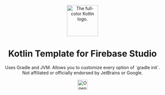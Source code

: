 <div align="center">
  <img alt="The full-color Kotlin logo." src="https://upload.wikimedia.org/wikipedia/commons/a/af/Kotlin_Full_Color_Logo_Mark_RGB.png" width = 100>
  <h1>Kotlin Template for Firebase Studio</h1>
  <p>
    Uses Gradle and JVM. Allows you to customize every option of `gradle init`.
    <br>
    Not affiliated or officially endorsed by JetBrains or Google.
  </p>
  <a href="https://studio.firebase.google.com/new?template=https://github.com/itjustcrashed/kotlin-firebase-studio-template">
    <picture>
      <source
        media="(prefers-color-scheme: dark)"
        srcset="https://cdn.firebasestudio.dev/btn/open_light_32.svg">
      <source
        media="(prefers-color-scheme: light)"
        srcset="https://cdn.firebasestudio.dev/btn/open_dark_32.svg">
      <img
        height="32"
        alt="Open in Firebase Studio"
        src="https://cdn.firebasestudio.dev/btn/open_blue_32.svg">
      </picture>
  </a>
</div>
